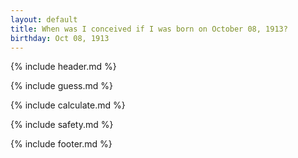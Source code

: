 ```yaml
---
layout: default
title: When was I conceived if I was born on October 08, 1913?
birthday: Oct 08, 1913
---
```


{% include header.md %}

{% include guess.md %}

{% include calculate.md %}

{% include safety.md %}

{% include footer.md %}



